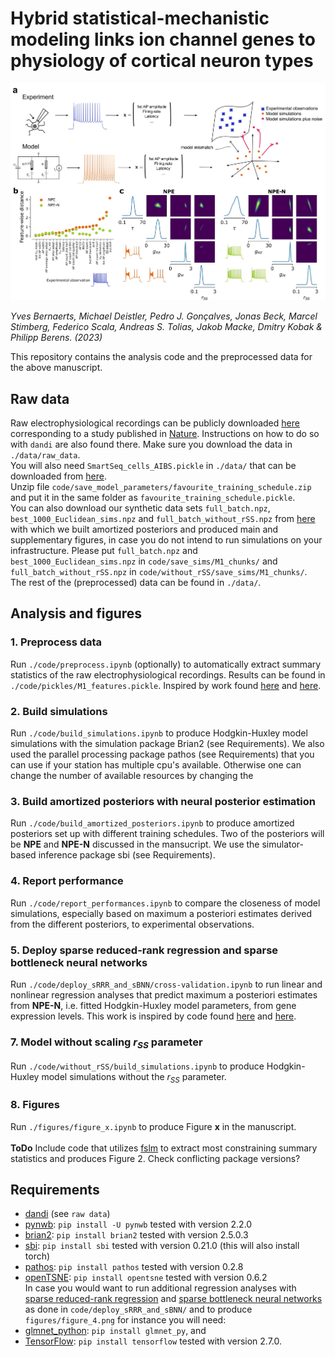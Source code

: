 # Hybrid statistical-mechanistic modeling links ion channel genes to physiology of cortical neuron types
![NPE_vs_NPE-N](figures/figure_1abc.png)

*Yves Bernaerts, Michael Deistler, Pedro J. Gonçalves, Jonas Beck, Marcel Stimberg, Federico Scala, Andreas S. Tolias, Jakob Macke, Dmitry Kobak & Philipp Berens. (2023)* 

This repository contains the analysis code and the preprocessed data for the above manuscript.

## Raw data
Raw electrophysiological recordings can be publicly downloaded [here](https://dandiarchive.org/dandiset/000008/draft) corresponding to a study published in [Nature](https://www.nature.com/articles/s41586-020-2907-3). Instructions on how to do so with `dandi` are also found there. Make sure you download the data in `./data/raw_data`.
<br>
You will also need `SmartSeq_cells_AIBS.pickle` in `./data/` that can be downloaded from [here](https://zenodo.org/record/5118962#.Y-IkqHbMIuU).
<br>
Unzip file `code/save_model_parameters/favourite_training_schedule.zip` and put it in the same folder as `favourite_training_schedule.pickle`.
<br>
You can also download our synthetic data sets `full_batch.npz`, `best_1000_Euclidean_sims.npz` and `full_batch_without_rSS.npz` from [here](https://zenodo.org/record/7716391#.ZAsq9nbMIuV) with which we built amortized posteriors and produced main and supplementary figures, in case you do not intend to run simulations on your infrastructure. Please put `full_batch.npz` and `best_1000_Euclidean_sims.npz` in `code/save_sims/M1_chunks/` and `full_batch_without_rSS.npz` in `code/without_rSS/save_sims/M1_chunks/`.
<br>
The rest of the (preprocessed) data can be found in `./data/`.

## Analysis and figures
### 1. Preprocess data
Run `./code/preprocess.ipynb` (optionally) to automatically extract summary statistics of the raw electrophysiological recordings. Results can be found in `./code/pickles/M1_features.pickle`. Inspired by work found [here](https://github.com/berenslab/EphysExtraction) and [here](https://github.com/AllenInstitute/AllenSDK/tree/master/allensdk/ephys).

### 2. Build simulations
Run `./code/build_simulations.ipynb` to produce Hodgkin-Huxley model simulations with the simulation package Brian2 (see Requirements). We also used the parallel processing package pathos (see Requirements) that you can use if your station has multiple cpu's available. Otherwise one can change the number of available resources by changing the  

### 3. Build amortized posteriors with neural posterior estimation
Run `./code/build_amortized_posteriors.ipynb` to produce amortized posteriors set up with different training schedules. Two of the posteriors will be **NPE** and **NPE-N** discussed in the mansucript. We use the simulator-based inference package sbi (see Requirements).

### 4. Report performance
Run `./code/report_performances.ipynb` to compare the closeness of model simulations, especially based on maximum a posteriori estimates derived from the different posteriors, to experimental observations.

### 5. Deploy sparse reduced-rank regression and sparse bottleneck neural networks
Run `./code/deploy_sRRR_and_sBNN/cross-validation.ipynb` to run linear and nonlinear regression analyses that predict maximum a posteriori estimates from **NPE-N**, i.e. fitted Hodgkin-Huxley model parameters, from gene expression levels. This work is inspired by code found [here](https://github.com/berenslab/patch-seq-rrr) and [here](https://github.com/berenslab/sBNN).

### 7. Model without scaling $r_{SS}$ parameter
Run `./code/without_rSS/build_simulations.ipynb` to produce Hodgkin-Huxley model simulations without the $r_{SS}$ parameter.

### 8. Figures
Run `./figures/figure_x.ipynb` to produce Figure **x** in the manuscript.
<br>
<br>
**ToDo** Include code that utilizes [fslm](https://github.com/berenslab/fslm) to extract most constraining summary statistics and produces Figure 2. Check conflicting package versions?

## Requirements
- [dandi](https://dandiarchive.org/) (see `raw data`) <br>
- [pynwb](https://pynwb.readthedocs.io/en/stable/): `pip install -U pynwb` tested with version 2.2.0 <br> 
- [brian2](https://brian2.readthedocs.io/en/stable/): `pip install brian2` tested with version 2.5.0.3 <br>
- [sbi](https://www.mackelab.org/sbi/reference/): `pip install sbi` tested with version 0.21.0 (this will also install torch) <br>
- [pathos](https://github.com/uqfoundation/pathos): `pip install pathos` tested with version 0.2.8 <br>
- [openTSNE](https://opentsne.readthedocs.io/en/latest/installation.html#conda): `pip install opentsne` tested with version 0.6.2 <br>
In case you would want to run additional regression analyses with [sparse reduced-rank regression](https://github.com/berenslab/patch-seq-rrr) and [sparse bottleneck neural networks](https://github.com/berenslab/sBNN/) as done in `code/deploy_sRRR_and_sBNN/` and to produce `figures/figure_4.png` for instance you will need: <br>
- [glmnet_python](https://github.com/bbalasub1/glmnet_python/): `pip install glmnet_py`, and <br>
- [TensorFlow](https://www.tensorflow.org/): `pip install tensorflow` tested with version 2.7.0. <br>
